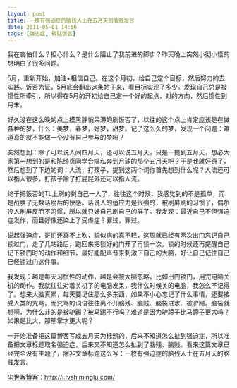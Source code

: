 ```yaml
---
layout: post
title: 一枚有强迫症的脑残人士在五月天的脑贱发言
date: 2011-05-01 14:56
tags: [强迫症, 转贴饭否]
---
```

我在害怕什么？担心什么？是什么阻止了我前进的脚步？昨天晚上突然小彻小悟的想明白了很多问题。

5月，重新开始，加油+相信自己。在这个月初，给自己定个目标，然后努力的去实践。饭否为证，5月底会翻出这条帖子来，看目标实现了多少。发现自己总是被惯性所牵引，所以得在5月的开初给自己定一个好的起点，对的方向，然后惯性到月末。

好久没在这么晚的点上摸黑静悄呆滞的刷饭否了，以往的这个点上肯定应该是在做各种的梦，什么：美梦，春梦，好梦，甜梦。记了这么久的梦，发现一个问题：难道真的就不能做一个没有自己参与的梦吗？

突然想到：除了可以说人间四月天，还可以说五月天，只是一提到五月天，想必大家第一想到的是和陈绮贞同学合唱私奔到月球的那个五月天吧？于是我就好奇了，然后想到了下边的词：人流，打孩子，提到这两个词你首先想到什么呢？人流还可以指人很多，打孩子除了打屁屁外还可以指人流。

终于把饭否的TL上刷的剩自己一人了，往往这个时候，我感觉到的不是孤单，而是战胜了无数话痨后的快感。话说人的适应力是很强的，被刷屏刷的习惯了，偶尔没人刷屏反而不习惯，所以就只好自己刷自己的屏了。我发现：最近自己不但强迫症发作，而且好像还染上了受虐症？罪过，罪过。

说起强迫症，哥们还真不上吹，貌似病的真不轻，这周就已经有两次出门忘记自己锁过门，走了几站路后，跑回来把锁好的门开了再锁一次。锁的时候还再提醒自己记下锁门时的动作和细节，最好能配声音来刺激下自己的大脑，好让自己记住自己已经锁过门这件事。

我发现：越是每天习惯性的动作，越是会被大脑忽略，比如出门锁门，用完电脑关机的动作。我就往往对着关机了的电脑发呆，我什么时候关的电脑，我怎么不记得了。想来大脑真累，每天要记住那么多东西，如果不小心忘记了什么事情，还要接受人类的咒骂，而咒骂的词语往往离不开脑残、脑贱、脑袋进水、被驴踢。脑袋就想啊，为什么非的是被驴踢？被马踢不行吗？难道是因为驴蹄子比马蹄子更大吗？如果是比大，那熊掌才更大呢？

一开始准备把这篇博客写成五月天为标题的，后来不知道怎么扯到强迫症，所以准备把文章标题取名强迫症，后来又不知道怎么扯到了脑残、脑贱。看来这篇文章已经完全没有主题了，除非文章标题这么写：一枚有强迫症的脑残人士在五月天的脑贱发言。

<a href="http://i.lvshiminglu.com/">尘世客博客</a>：<a href="http://i.lvshiminglu.com/">http://i.lvshiminglu.com/</a>

